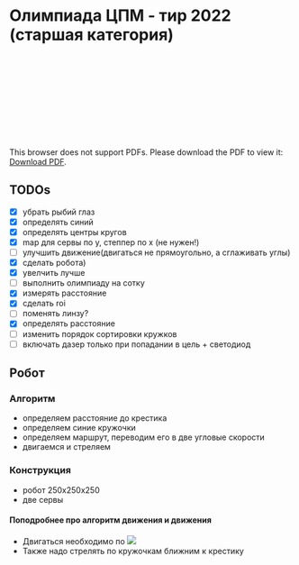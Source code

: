 # Олимпиада ЦПМ - тир 2022 (старшая категория)

<object data="https://mosrobotics.ru/wp-content/uploads/2022/10/старшая-2_Тир_зрение.pdf" type="application/pdf" width="700px" height="700px">
    <embed src="https://mosrobotics.ru/wp-content/uploads/2022/10/старшая-2_Тир_зрение.pdf">
        <p>This browser does not support PDFs. Please download the PDF to view it: <a href="https://mosrobotics.ru/wp-content/uploads/2022/10/старшая-2_Тир_зрение.pdf">Download PDF</a>.</p>
    </embed>
</object>

## TODOs
- [x] убрать рыбий глаз
- [x] определять синий
- [x] определять центры кругов
- [x] map для сервы по y, степпер по x (не нужен!)
- [ ] улучшить движение(двигаться не прямоугольно, а сглаживать углы)
- [x] сделать робота)
- [X] увелчить лучше
- [ ] выполнить олимпиаду на сотку
- [x] измерять расстояние
- [x] сделать roi
- [ ] поменять линзу?
- [x] определять расстояние
- [ ] изменить порядок сортировки кружков
- [ ] включать дазер только при попадании в цель + светодиод

## Робот

### Алгоритм

- определяем расстояние до крестика
- определяем синие кружочки
- определяем маршрут, переводим его в две угловые скорости
- двигаемся и стреляем

### Конструкция

- робот 250x250x250
- две сервы

#### Поподробнее про алгоритм движения и движения

- Двигаться необходимо по <img src="https://latex.codecogs.com/gif.latex?\text { arctg(h / x) } " />
- Также надо стрелять по кружочкам ближним к крестику
